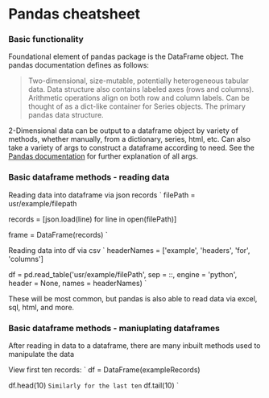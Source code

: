 # Pandas cheatsheet

### Basic functionality

Foundational element of pandas package is the DataFrame object. The pandas documentation defines as follows:
>Two-dimensional, size-mutable, potentially heterogeneous tabular data. Data structure also contains labeled axes (rows and columns). Arithmetic operations align on both row and column labels. Can be thought of as a dict-like container for Series objects. The primary pandas data structure.

2-Dimensional data can be output to a dataframe object by variety of methods, whether manually, from 
a dictionary, series, html, etc. Can also take a variety of args to construct a dataframe according to need. See the [Pandas documentation](https://pandas.pydata.org/docs/reference/api/pandas.DataFrame.html) for further explanation of all args.

### Basic dataframe methods - reading data

Reading data into dataframe via json records
`
filePath = usr/example/filepath

records = [json.load(line) for line in open(filePath)]

frame = DataFrame(records)
`

Reading data into df via csv
`
headerNames = ['example', 'headers', 'for', 'columns']

df = pd.read_table('usr/example/filePath', sep = ::, engine = 'python', header = None, names = headerNames)
`

These will be most common, but pandas is also able to read data via excel, sql, html, and more.

### Basic dataframe methods - maniuplating dataframes

After reading in data to a dataframe, there are many inbuilt methods used to manipulate the data

View first ten records:
`
df = DataFrame(exampleRecords)

df.head(10)
`
Similarly for the last ten
`
df.tail(10)
`






